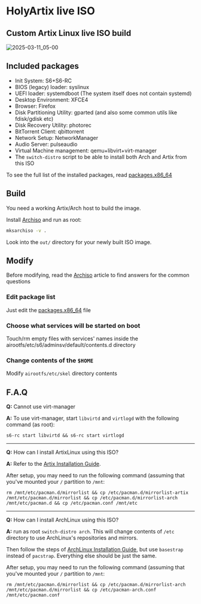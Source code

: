 # HolyArtix live ISO

## Custom Artix Linux live ISO build

![2025-03-11_05-00](https://github.com/user-attachments/assets/acdcc181-e806-4a57-b03a-5dcba60b6f88)

## Included packages

- Init System: S6+S6-RC
- BIOS (legacy) loader: syslinux
- UEFI loader: systemdboot (The system itself does not contain systemd)
- Desktop Environment: XFCE4
- Browser: Firefox
- Disk Partitioning Utility: gparted (and also some common utils like fdisk/gdisk etc)
- Disk Recovery Utility: photorec
- BitTorrent Client: qbittorrent
- Network Setup: NetworkManager
- Audio Server: pulseaudio
- Virtual Machine management: qemu+libvirt+virt-manager
- The `switch-distro` script to be able to install both Arch and Artix from this ISO

To see the full list of the installed packages, read [packages.x86_64](packages.x86_64)

## Build

You need a working Artix/Arch host to build the image.

Install [Archiso](https://wiki.archlinux.org/title/Archiso) and run as root:

```bash
mksarchiso -v .
```

Look into the `out/` directory for your newly built ISO image.

## Modify

Before modifying, read the [Archiso](https://wiki.archlinux.org/title/Archiso) article to find answers for the common questions

### Edit package list

Just edit the [packages.x86_64](packages.x86_64) file

### Choose what services will be started on boot

Touch/rm empty files with services' names inside the airootfs/etc/s6/adminsv/default/contents.d directory

### Change contents of the `$HOME`

Modify `airootfs/etc/skel` directory contents

## F.A.Q

**Q:** Cannot use virt-manager 

**A:** To use virt-manager, start `libvirtd` and `virtlogd` with the following command (as root):

`s6-rc start libvirtd && s6-rc start virtlogd`
___
**Q:** How can I install ArtixLinux using this ISO?

**A:** Refer to the [Artix Installation Guide](https://wiki.artixlinux.org/Main/Installation).

After setup, you may need to run the following command (assuming that you've mounted your `/` partition to `/mnt`: 

`rm /mnt/etc/pacman.d/mirrorlist && cp /etc/pacman.d/mirrorlist-artix /mnt/etc/pacman.d/mirrorlist && cp /etc/pacman.d/mirrorlist-arch /mnt/etc/pacman.d && cp /etc/pacman.conf /mnt/etc`

___
**Q:** How can I install ArchLinux using this ISO?

**A:** run as root `switch-distro arch`. This will change contents of `/etc` directory to use ArchLinux's repositories and mirrors.

Then follow the steps of [ArchLinux Installation Guide](https://wiki.archlinux.org/title/Installation_guide), but use `basestrap` instead of `pacstrap`. Everything else should be just the same.

After setup, you may need to run the following command (assuming that you've mounted your `/` partition to `/mnt`: 

`rm /mnt/etc/pacman.d/mirrorlist && cp /etc/pacman.d/mirrorlist-arch /mnt/etc/pacman.d/mirrorlist && cp /etc/pacman-arch.conf /mnt/etc/pacman.conf`
